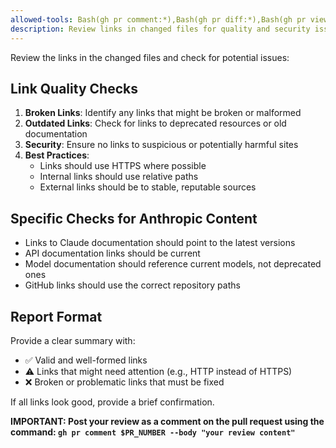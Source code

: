 ```yaml
---
allowed-tools: Bash(gh pr comment:*),Bash(gh pr diff:*),Bash(gh pr view:*)
description: Review links in changed files for quality and security issues
---
```


Review the links in the changed files and check for potential issues:

## Link Quality Checks
1. **Broken Links**: Identify any links that might be broken or malformed
2. **Outdated Links**: Check for links to deprecated resources or old documentation
3. **Security**: Ensure no links to suspicious or potentially harmful sites
4. **Best Practices**: 
   - Links should use HTTPS where possible
   - Internal links should use relative paths
   - External links should be to stable, reputable sources

## Specific Checks for Anthropic Content
- Links to Claude documentation should point to the latest versions
- API documentation links should be current
- Model documentation should reference current models, not deprecated ones
- GitHub links should use the correct repository paths

## Report Format
Provide a clear summary with:
- ✅ Valid and well-formed links
- ⚠️ Links that might need attention (e.g., HTTP instead of HTTPS)
- ❌ Broken or problematic links that must be fixed

If all links look good, provide a brief confirmation.

**IMPORTANT: Post your review as a comment on the pull request using the command: `gh pr comment $PR_NUMBER --body "your review content"`**